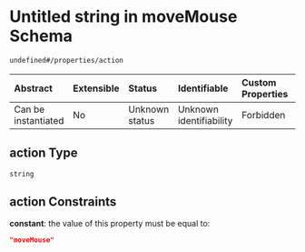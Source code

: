 # Untitled string in moveMouse Schema

```txt
undefined#/properties/action
```



| Abstract            | Extensible | Status         | Identifiable            | Custom Properties | Additional Properties | Access Restrictions | Defined In                                                                     |
| :------------------ | :--------- | :------------- | :---------------------- | :---------------- | :-------------------- | :------------------ | :----------------------------------------------------------------------------- |
| Can be instantiated | No         | Unknown status | Unknown identifiability | Forbidden         | Allowed               | none                | [moveMouse\_v1.schema.json\*](moveMouse_v1.schema.json "open original schema") |

## action Type

`string`

## action Constraints

**constant**: the value of this property must be equal to:

```json
"moveMouse"
```

